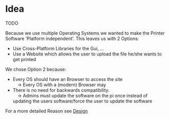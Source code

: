 # Idea

TODO

Because we use multiple Operating Systems we wanted to make the Printer Software 'Platform independent'.
This leaves us with 2 Options:
- Use Cross-Platform Libraries for the Gui, ...
- Use a Website which allows the user to upload the file he/she wants to get printed

We chose Option 2 because:
- Every OS should have an Browser to access the site <br/>&emsp;&#8594; Every OS with a (modern) Browser may 
- There is no need for backwards compatibility. <br/>&emsp;&#8594; Admins must update the software on the pi once instead of updating the users software/force the user to update the software

For a more detailed Reason see [Design](design/design.html)
